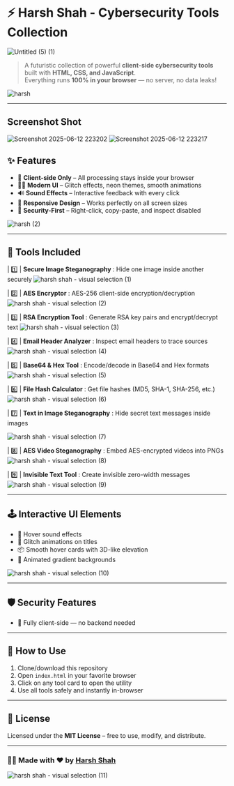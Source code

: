 # ⚡ Harsh Shah - Cybersecurity Tools Collection

![Untitled (5) (1)](https://github.com/user-attachments/assets/35476205-f8d4-4cb6-9ab5-5eab18ba6766)




> A futuristic collection of powerful **client-side cybersecurity tools** built with **HTML, CSS, and JavaScript**.  
> Everything runs **100% in your browser** — no server, no data leaks!

![harsh](https://github.com/user-attachments/assets/c5f148da-7a20-4d80-866e-f899616933ac)

---
##  Screenshot Shot
![Screenshot 2025-06-12 223202](https://github.com/user-attachments/assets/0fa21010-d510-4ce9-af77-2eb168f49b94)
![Screenshot 2025-06-12 223217](https://github.com/user-attachments/assets/be718a11-35c7-4b3c-8d7d-0200adfc9122)



## ✨ Features

- 🧠 **Client-side Only** – All processing stays inside your browser
- 🧑‍💻 **Modern UI** – Glitch effects, neon themes, smooth animations
- 🔊 **Sound Effects** – Interactive feedback with every click
- 📱 **Responsive Design** – Works perfectly on all screen sizes
- 🔐 **Security-First** – Right-click, copy-paste, and inspect disabled

![harsh (2)](https://github.com/user-attachments/assets/327d52f0-3aec-4e03-96d8-678e9bf10543)

---

## 🧰 Tools Included

| 1️⃣ | **Secure Image Steganography**     : Hide one image inside another securely 
![harsh shah - visual selection (1)](https://github.com/user-attachments/assets/933b1b76-14c9-4728-81e6-f13317567ac1)


| 2️⃣ | **AES Encryptor**                 : AES-256 client-side encryption/decryption 
![harsh shah - visual selection (2)](https://github.com/user-attachments/assets/d140757e-294e-40a4-bf98-52c60fa31314)

| 3️⃣ | **RSA Encryption Tool**           : Generate RSA key pairs and encrypt/decrypt text 
![harsh shah - visual selection (3)](https://github.com/user-attachments/assets/8eacb436-02c5-4216-9802-be89e39a12d4)

| 4️⃣ | **Email Header Analyzer**         : Inspect email headers to trace sources 
![harsh shah - visual selection (4)](https://github.com/user-attachments/assets/0e51214c-8a49-4e8e-b718-cfdd7e1309e5)

| 5️⃣ | **Base64 & Hex Tool**             : Encode/decode in Base64 and Hex formats 
![harsh shah - visual selection (5)](https://github.com/user-attachments/assets/dd33b1d8-b157-46b0-ac00-3b24ac931f5c)

| 6️⃣ | **File Hash Calculator**          : Get file hashes (MD5, SHA-1, SHA-256, etc.) 
![harsh shah - visual selection (6)](https://github.com/user-attachments/assets/27033790-ebd1-4318-9848-40c25c1abcc0)

| 7️⃣ | **Text in Image Steganography**   : Hide secret text messages inside images 

![harsh shah - visual selection (7)](https://github.com/user-attachments/assets/9079a4c5-b99c-4f19-8204-e10a452ab304)

| 8️⃣ | **AES Video Steganography**       : Embed AES-encrypted videos into PNGs 
![harsh shah - visual selection (8)](https://github.com/user-attachments/assets/ae66a703-bd8f-4337-921d-6272eb7ea8b9)

| 9️⃣ | **Invisible Text Tool**           : Create invisible zero-width messages 
![harsh shah - visual selection (9)](https://github.com/user-attachments/assets/f3c0b1fb-3965-4d15-91e6-41ce693a19dd)


---

## 🕹️ Interactive UI Elements

- 🎵 Hover sound effects
- 💫 Glitch animations on titles
- 📦 Smooth hover cards with 3D-like elevation
- 🌈 Animated gradient backgrounds

![harsh shah - visual selection (10)](https://github.com/user-attachments/assets/a7945b93-5453-4a55-b0d5-880743a94e87)

---

## 🛡️ Security Features

- 🧠 Fully client-side — no backend needed

---

## 🚀 How to Use

1. Clone/download this repository
2. Open `index.html` in your favorite browser
3. Click on any tool card to open the utility
4. Use all tools safely and instantly in-browser

---

## 📄 License

Licensed under the **MIT License** – free to use, modify, and distribute.

---

### 👨‍💻 Made with ❤️ by [Harsh Shah](https://github.com/harshvardhanshah63)

![harsh shah - visual selection (11)](https://github.com/user-attachments/assets/31365e07-cf23-4a30-9a46-1abad77cc676)

